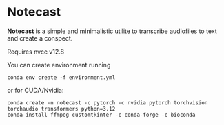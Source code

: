 # Notecast

**Notecast** is a simple and minimalistic utilite to transcribe audiofiles to text and create a conspect.

Requires nvcc v12.8

You can create environment running
```
conda env create -f environment.yml
```
or for CUDA/Nvidia:
```
conda create -n notecast -c pytorch -c nvidia pytorch torchvision torchaudio transformers python=3.12
conda install ffmpeg customtkinter -c conda-forge -c bioconda
```